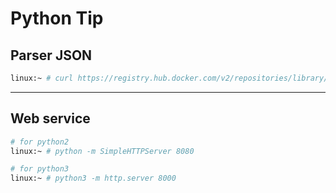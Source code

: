 # Python Tip


## Parser JSON

```bash
linux:~ # curl https://registry.hub.docker.com/v2/repositories/library/python/tags/ | python -m json.tool
```

---

## Web service

```bash
# for python2
linux:~ # python -m SimpleHTTPServer 8080

# for python3
linux:~ # python3 -m http.server 8000
```
